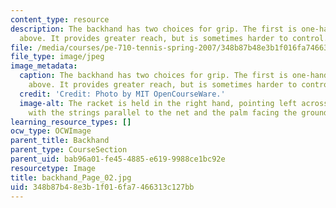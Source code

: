 ```yaml
---
content_type: resource
description: The backhand has two choices for grip. The first is one-handed, and shown
  above. It provides greater reach, but is sometimes harder to control.
file: /media/courses/pe-710-tennis-spring-2007/348b87b48e3b1f016fa7466313c127bb_backhand_Page_02.jpg
file_type: image/jpeg
image_metadata:
  caption: The backhand has two choices for grip. The first is one-handed, and shown
    above. It provides greater reach, but is sometimes harder to control.
  credit: 'Credit: Photo by MIT OpenCourseWare.'
  image-alt: The racket is held in the right hand, pointing left across the body,
    with the strings parallel to the net and the palm facing the ground.
learning_resource_types: []
ocw_type: OCWImage
parent_title: Backhand
parent_type: CourseSection
parent_uid: bab96a01-fe45-4885-e619-9988ce1bc92e
resourcetype: Image
title: backhand_Page_02.jpg
uid: 348b87b4-8e3b-1f01-6fa7-466313c127bb
---
```

